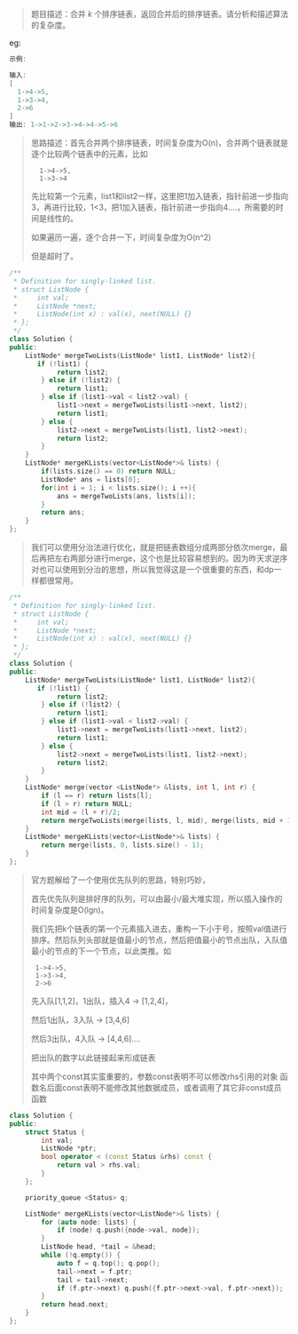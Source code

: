 > 题目描述：合并 *k* 个排序链表，返回合并后的排序链表。请分析和描述算法的复杂度。
>

eg:

```java
示例:

输入:
[
  1->4->5,
  1->3->4,
  2->6
]
输出: 1->1->2->3->4->4->5->6
```

> 思路描述：首先合并两个排序链表，时间复杂度为O(n)，合并两个链表就是逐个比较两个链表中的元素，比如
>
> ```
>   1->4->5,
>   1->3->4
> ```
>
> 先比较第一个元素，list1和list2一样，这里把1加入链表，指针前进一步指向3，再进行比较，1<3，把1加入链表，指针前进一步指向4....，所需要的时间是线性的。
>
> 如果遍历一遍，逐个合并一下，时间复杂度为O(n^2)
>
> 但是超时了。

```C++
/**
 * Definition for singly-linked list.
 * struct ListNode {
 *     int val;
 *     ListNode *next;
 *     ListNode(int x) : val(x), next(NULL) {}
 * };
 */
class Solution {
public:
    ListNode* mergeTwoLists(ListNode* list1, ListNode* list2){
       if (!list1) {
            return list2;
        } else if (!list2) {
            return list1;
        } else if (list1->val < list2->val) {
            list1->next = mergeTwoLists(list1->next, list2);
            return list1;
        } else {
            list2->next = mergeTwoLists(list1, list2->next);
            return list2;
        }
    }
    ListNode* mergeKLists(vector<ListNode*>& lists) {
        if(lists.size() == 0) return NULL;
        ListNode* ans = lists[0];
        for(int i = 1; i < lists.size(); i ++){
            ans = mergeTwoLists(ans, lists[i]);
        }
        return ans;
    }
};
```

> 我们可以使用分治法进行优化，就是把链表数组分成两部分依次merge，最后再把左右两部分进行merge，这个也是比较容易想到的。因为昨天求逆序对也可以使用到分治的思想，所以我觉得这是一个很重要的东西，和dp一样都很常用。

```C++
/**
 * Definition for singly-linked list.
 * struct ListNode {
 *     int val;
 *     ListNode *next;
 *     ListNode(int x) : val(x), next(NULL) {}
 * };
 */
class Solution {
public:
    ListNode* mergeTwoLists(ListNode* list1, ListNode* list2){
       if (!list1) {
            return list2;
        } else if (!list2) {
            return list1;
        } else if (list1->val < list2->val) {
            list1->next = mergeTwoLists(list1->next, list2);
            return list1;
        } else {
            list2->next = mergeTwoLists(list1, list2->next);
            return list2;
        }
    }
    ListNode* merge(vector <ListNode*> &lists, int l, int r) {
        if (l == r) return lists[l];
        if (l > r) return NULL;
        int mid = (l + r)/2;
        return mergeTwoLists(merge(lists, l, mid), merge(lists, mid + 1, r));
    }
    ListNode* mergeKLists(vector<ListNode*>& lists) {
        return merge(lists, 0, lists.size() - 1);
    }
};
```

> 官方题解给了一个使用优先队列的思路，特别巧妙，
>
> 首先优先队列是排好序的队列，可以由最小/最大堆实现，所以插入操作的时间复杂度是O(lgn)。
>
> 我们先把k个链表的第一个元素插入进去，重构一下小于号，按照val值进行排序。然后队列头部就是值最小的节点，然后把值最小的节点出队，入队值最小的节点的下一个节点，以此类推。如
>
> ```
>  1->4->5,
>  1->3->4,
>  2->6
> ```
>
> 先入队[1,1,2]，1出队，插入4 -> [1,2,4]，
>
> 然后1出队，3入队 -> [3,4,6]
>
> 然后3出队，4入队 -> [4,4,6]....
>
> 把出队的数字以此链接起来形成链表
>
> 其中两个const其实蛮重要的，参数const表明不可以修改rhs引用的对象
> 	  函数名后面const表明不能修改其他数据成员，或者调用了其它非const成员函数

```C++
class Solution {
public:
    struct Status {
        int val;
        ListNode *ptr;
        bool operator < (const Status &rhs) const {
            return val > rhs.val;
        }
    };

    priority_queue <Status> q;

    ListNode* mergeKLists(vector<ListNode*>& lists) {
        for (auto node: lists) {
            if (node) q.push({node->val, node});
        }
        ListNode head, *tail = &head;
        while (!q.empty()) {
            auto f = q.top(); q.pop();
            tail->next = f.ptr; 
            tail = tail->next;
            if (f.ptr->next) q.push({f.ptr->next->val, f.ptr->next});
        }
        return head.next;
    }
};
```

